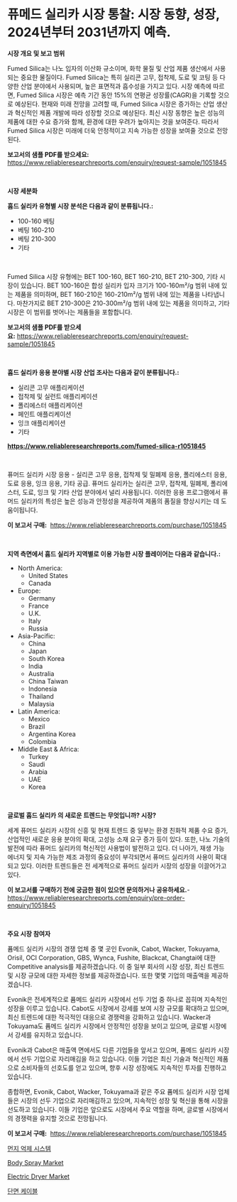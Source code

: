 <p><h1>퓨메드 실리카 시장 통찰: 시장 동향, 성장, 2024년부터 2031년까지 예측.</h1></p><p><strong>시장 개요 및 보고 범위</strong></p>
<p><p>Fumed Silica는 나노 입자의 이산화 규소이며, 화학 물질 및 산업 제품 생산에서 사용되는 중요한 물질이다. Fumed Silica는 특히 실리콘 고무, 접착제, 도료 및 코팅 등 다양한 산업 분야에서 사용되며, 높은 표면적과 흡수성을 가지고 있다. 시장 예측에 따르면, Fumed Silica 시장은 예측 기간 동안 15%의 연평균 성장률(CAGR)을 기록할 것으로 예상된다. 현재와 미래 전망을 고려할 때, Fumed Silica 시장은 증가하는 산업 생산과 혁신적인 제품 개발에 따라 성장할 것으로 예상된다. 최신 시장 동향은 높은 성능의 제품에 대한 수요 증가와 함께, 환경에 대한 우려가 높아지는 것을 보여준다. 따라서 Fumed Silica 시장은 미래에 더욱 안정적이고 지속 가능한 성장을 보여줄 것으로 전망된다.</p></p>
<p><strong>보고서의 샘플 PDF를 받으세요:</strong> <a href="https://www.reliableresearchreports.com/enquiry/request-sample/1051845">https://www.reliableresearchreports.com/enquiry/request-sample/1051845</a></p>
<p>&nbsp;</p>
<p><strong>시장 세분화</strong></p>
<p><strong>흄드 실리카 유형별 시장 분석은 다음과 같이 분류됩니다.:</strong></p>
<p><ul><li>100-160 베팅</li><li>베팅 160-210</li><li>베팅 210-300</li><li>기타</li></ul></p>
<p>&nbsp;</p>
<p><p>Fumed Silica 시장 유형에는 BET 100-160, BET 160-210, BET 210-300, 기타 시장이 있습니다. BET 100-160은 합성 실리카 입자 크기가 100-160m²/g 범위 내에 있는 제품을 의미하며, BET 160-210은 160-210m²/g 범위 내에 있는 제품을 나타냅니다. 마찬가지로 BET 210-300은 210-300m²/g 범위 내에 있는 제품을 의미하고, 기타 시장은 이 범위를 벗어나는 제품들을 포함합니다.</p></p>
<p><strong>보고서의 샘플 PDF를 받으세요:</strong>&nbsp;<a href="https://www.reliableresearchreports.com/enquiry/request-sample/1051845">https://www.reliableresearchreports.com/enquiry/request-sample/1051845</a></p>
<p>&nbsp;</p>
<p><strong> 흄드 실리카 응용 분야별 시장 산업 조사는 다음과 같이 분류됩니다.:</strong></p>
<p><ul><li>실리콘 고무 애플리케이션</li><li>접착제 및 실런트 애플리케이션</li><li>폴리에스터 애플리케이션</li><li>페인트 애플리케이션</li><li>잉크 애플리케이션</li><li>기타</li></ul></p>
<p><strong><a href="https://www.reliableresearchreports.com/fumed-silica-r1051845">https://www.reliableresearchreports.com/fumed-silica-r1051845</a></strong></p>
<p>&nbsp;</p>
<p><p>퓨머드 실리카 시장 응용 - 실리콘 고무 응용, 접착제 및 밀폐제 응용, 폴리에스터 응용, 도료 응용, 잉크 응용, 기타 공급. 퓨머드 실리카는 실리콘 고무, 접착제, 밀폐제, 폴리에스터, 도료, 잉크 및 기타 산업 분야에서 널리 사용됩니다. 이러한 응용 프로그램에서 퓨머드 실리카의 특성은 높은 성능과 안정성을 제공하여 제품의 품질을 향상시키는 데 도움이됩니다.</p></p>
<p><strong>이 보고서 구매:</strong>&nbsp; <a href="https://www.reliableresearchreports.com/purchase/1051845">https://www.reliableresearchreports.com/purchase/1051845</a></p>
<p>&nbsp;</p>
<p><strong>지역 측면에서 흄드 실리카 지역별로 이용 가능한 시장 플레이어는 다음과 같습니다.:</strong></p>
<p><ul>
    <li>
        North America:
        <ul>
            <li>United States</li>
            <li>Canada</li>
        </ul>
    </li>
    <li>
        Europe:
        <ul>
            <li>Germany</li>
            <li>France</li>
            <li>U.K.</li>
            <li>Italy</li>
            <li>Russia</li>
        </ul>
    </li>
    <li>
        Asia-Pacific:
        <ul>
            <li>China</li>
            <li>Japan</li>
            <li>South Korea</li>
            <li>India</li>
            <li>Australia</li>
            <li>China Taiwan</li>
            <li>Indonesia</li>
            <li>Thailand</li>
            <li>Malaysia</li>
        </ul>
    </li>
    <li>
        Latin America:
        <ul>
            <li>Mexico</li>
            <li>Brazil</li>
            <li>Argentina Korea</li>
            <li>Colombia</li>
        </ul>
    </li>
    <li>
        Middle East & Africa:
        <ul>
            <li>Turkey</li>
            <li>Saudi</li>
            <li>Arabia</li>
            <li>UAE</li>
            <li>Korea</li>
        </ul>
    </li>
    </ul></p>
<p>&nbsp;</p>
<p><strong>글로벌 흄드 실리카 의 새로운 트렌드는 무엇입니까? 시장?</strong></p>
<p><p>세계 퓨머드 실리카 시장의 신흥 및 현재 트렌드 중 일부는 환경 친화적 제품 수요 증가, 산업적인 새로운 응용 분야의 확대, 고성능 소재 요구 증가 등이 있다. 또한, 나노 기술의 발전에 따라 퓨머드 실리카의 혁신적인 사용법이 발전하고 있다. 더 나아가, 재생 가능 에너지 및 지속 가능한 제조 과정의 중요성이 부각되면서 퓨머드 실리카의 사용이 확대되고 있다. 이러한 트렌드들은 전 세계적으로 퓨머드 실리카 시장의 성장을 이끌어가고 있다.</p></p>
<p><strong>이 보고서를 구매하기 전에 궁금한 점이 있으면 문의하거나 공유하세요.</strong>- <a href="https://www.reliableresearchreports.com/enquiry/pre-order-enquiry/1051845">https://www.reliableresearchreports.com/enquiry/pre-order-enquiry/1051845</a></p>
<p>&nbsp;</p>
<p><strong>주요 시장 참여자</strong></p>
<p><p>퓸메드 실리카 시장의 경쟁 업체 중 몇 곳인 Evonik, Cabot, Wacker, Tokuyama, Orisil, OCI Corporation, GBS, Wynca, Fushite, Blackcat, Changtai에 대한 Competitive analysis를 제공하겠습니다. 이 중 일부 회사의 시장 성장, 최신 트렌드 및 시장 규모에 대한 자세한 정보를 제공하겠습니다. 또한 몇몇 기업의 매출액을 제공하겠습니다.</p><p>Evonik은 전세계적으로 퓸메드 실리카 시장에서 선두 기업 중 하나로 꼽히며 지속적인 성장을 이루고 있습니다. Cabot도 시장에서 강세를 보여 시장 규모를 확대하고 있으며, 최신 트렌드에 대한 적극적인 대응으로 경쟁력을 강화하고 있습니다. Wacker과 Tokuyama도 퓸메드 실리카 시장에서 안정적인 성장을 보이고 있으며, 글로벌 시장에서 강세를 유지하고 있습니다.</p><p>Evonik과 Cabot은 매출액 면에서도 다른 기업들을 앞서고 있으며, 퓸메드 실리카 시장에서 선두 기업으로 자리매김을 하고 있습니다. 이들 기업은 최신 기술과 혁신적인 제품으로 소비자들의 선호도를 얻고 있으며, 향후 시장 성장에도 지속적인 투자를 진행하고 있습니다.</p><p>종합하면, Evonik, Cabot, Wacker, Tokuyama과 같은 주요 퓸메드 실리카 시장 업체들은 시장의 선두 기업으로 자리매김하고 있으며, 지속적인 성장 및 혁신을 통해 시장을 선도하고 있습니다. 이들 기업은 앞으로도 시장에서 주요 역할을 하며, 글로벌 시장에서의 경쟁력을 유지할 것으로 전망됩니다.</p></p>
<p><strong>이 보고서 구매:</strong>&nbsp;&nbsp;<a href="https://www.reliableresearchreports.com/purchase/1051845">https://www.reliableresearchreports.com/purchase/1051845</a></p>
<p><p><a href="https://medium.com/@arthuralety6767836754/%EB%A8%BC%EC%A7%80-%EC%96%B5%EC%A0%9C-%EC%8B%9C%EC%8A%A4%ED%85%9C-%EC%8B%9C%EC%9E%A5-%EC%8B%9C%EC%9E%A5-cagr-%EC%8B%9C%EC%9E%A5-%EB%8F%99%ED%96%A5-%EB%B0%8F-%EC%84%B1%EC%9E%A5-%EC%A0%84%EB%9E%B5%EC%97%90-%EB%8C%80%ED%95%9C-%ED%86%B5%EC%B0%B0%EB%A0%A5-225f010fd088">먼지 억제 시스템</a></p><p><a href="https://www.linkedin.com/pulse/body-spray-market-competitive-analysis-trends-forecast-2031-7bzce?trackingId=PofGYsth%2FFh3iJeK5dCcDA%3D%3D">Body Spray Market</a></p><p><a href="https://www.linkedin.com/pulse/electric-dryer-market-analysis-its-cagr-segmentation-global-industry-zxike?trackingId=5%2BQ7opTKZuJmDTFa2WrqYA%3D%3D">Electric Dryer Market</a></p><p><a href="https://medium.com/@duculucescu2022/%EC%84%B8%EB%B6%84%ED%99%94%EB%90%9C-%EC%BC%80%EC%9D%B4%EB%B8%94-%EC%8B%9C%EC%9E%A5%EC%9D%80-%EC%8B%9C%EC%9E%A5-%EC%A0%90%EC%9C%A0%EC%9C%A8-%ED%81%AC%EA%B8%B0-%EB%B0%8F-2031%EB%85%84%EA%B9%8C%EC%A7%80%EC%9D%98-%EC%98%88%EC%83%81-%EC%98%88%EC%B8%A1%EC%97%90-%EC%B4%88%EC%A0%90%EC%9D%84-%EB%A7%9E%EC%B6%A5%EB%8B%88%EB%8B%A4-f35e66cf1669">단면 케이블</a></p></p>